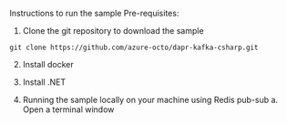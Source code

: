 Instructions to run the sample
Pre-requisites:
1. Clone the git repository to download the sample
```
git clone https://github.com/azure-octo/dapr-kafka-csharp.git
```
2. Install docker
3. Install .NET

1. Running the sample locally on your machine using Redis pub-sub
a. Open a terminal window